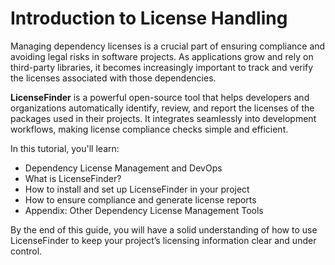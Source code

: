 # Introduction to License Handling

Managing dependency licenses is a crucial part of ensuring compliance and avoiding legal risks in software projects. As applications grow and rely on third-party libraries, it becomes increasingly important to track and verify the licenses associated with those dependencies.

**LicenseFinder** is a powerful open-source tool that helps developers and organizations automatically identify, review, and report the licenses of the packages used in their projects. It integrates seamlessly into development workflows, making license compliance checks simple and efficient.

In this tutorial, you'll learn:
- Dependency License Management and DevOps
- What is LicenseFinder?
- How to install and set up LicenseFinder in your project
- How to ensure compliance and generate license reports
- Appendix: Other Dependency License Management Tools

By the end of this guide, you will have a solid understanding of how to use LicenseFinder to keep your project’s licensing information clear and under control.
